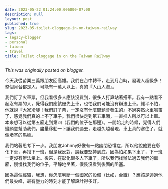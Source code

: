 ```yaml
---
date: 2023-05-22 01:24:00.006000-07:00
description: null
layout: post
published: true
slug: 2023-05-toilet-cloggage-in-on-taiwan-railway
tags:
- legacy-blogger
- personal
- taiwan
- travel
title: Toilet cloggage in on the Taiwan Railway
---
```



*This was originally posted on blogger.*

今天我從苗栗三義跟朋友回高雄。我們在台中轉車，走到月台時，發現人超級多！整個月台都是人，可能有一萬人以上，真的『人山人海』。

我們訂了火車票，但我看很多人應該沒買到，很多人打算站著搭車。我有一點看不起沒有票的人，覺得我們應該優先上車，也怕我們可能沒有辦法上車。維平不怕，他就說『大家冷靜！我們訂了票，一定沒有什麼問題會發生的』不過突然火車鳴笛了，感覺我們真的上不了車子。我們很快走到第五車廂，一直推人所以可以上車。本來想可以從第五廂走到第四（我們的位子在那邊）。一開始走的時候，覺得人們蠻願意幫助我們，盡量移動一下讓我們過去，走越久越發現，車上真的塞住了，就像堵塞的馬桶。

我們站著思考下一步。我朋友Johnny好像有一點幽閉恐懼症，所以他說他要在彰化下車，再搭下一班，但是我反對，說我要堅持到底，因為怕如果下車了，下一班一定沒有辦法坐上。後來，在彰化很多人下車了，所以我們找辦法過去我們的車廂，慢慢找我們的位子，平靜地坐著，假裝沒看到後面的阻塞。

因為這個經驗，我想，你怎麼判斷一個國家的設備（比如，台鐵）？應該是透過他們最尖峰，最有壓力的時刻才能了解設計得多好。

